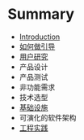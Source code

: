 # Summary

* [Introduction](README.md)
* [如何做引导](how-to-facilitate/README.md)
* [用户研究](yong_hu_yan_jiu.md)
* 产品设计
* 产品测试
* 非功能需求
* 技术选型
* [基础设施](infrastructure/README.md)
* 可演化的软件架构
* [工程实践](project-practises/README.md)

